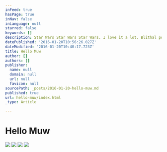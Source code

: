 ```yaml
---
inFeed: true
hasPage: true
inNav: false
inLanguage: null
starred: false
keywords: []
description: Star Wars Star Wars Star Wars. I love it a lot. Blithal poooooooooooooo. Pqhafhr....... glup. Weeeeeeeeeeeeeeeeeeeeeeeeeeeeee abcdefghijklmnopqrstuvwxyz a poo poo face. A wee wee face. Fart.  May 2015
datePublished: '2016-01-20T10:56:26.027Z'
dateModified: '2016-01-20T10:40:17.723Z'
title: Hello Muw
author: []
authors: []
publisher:
  name: null
  domain: null
  url: null
  favicon: null
sourcePath: _posts/2016-01-20-hello-muw.md
published: true
url: hello-muw/index.html
_type: Article

---
```

# Hello Muw
![](https://the-grid-user-content.s3-us-west-2.amazonaws.com/f8316053-89d1-41d0-8923-27e6bd411427.jpg)
![](https://the-grid-user-content.s3-us-west-2.amazonaws.com/a7c055d3-3b10-4f63-bea9-dd201ac9c2a7.JPG)
![](https://the-grid-user-content.s3-us-west-2.amazonaws.com/c7267816-783b-4564-8e8f-4c76324b9c8c.JPG)
![](https://the-grid-user-content.s3-us-west-2.amazonaws.com/43f60590-35e6-4bc7-891e-307047e43481.JPG)
